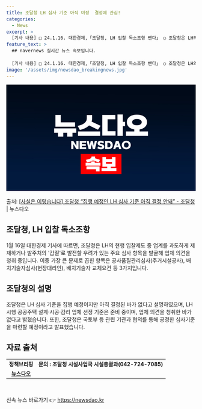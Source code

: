 ```yaml
---
title: 조달청 LH 심사 기준 아직 미정  결정에 관심!
categories:
  - News
excerpt: >
  [기사 내용] □ 24.1.16. 대한경제,「조달청, LH 입찰 독소조항 뺀다」 ○ 조달청은 LH의 현행 입…
feature_text: >
  ## navernews 실시간 뉴스 속보입니다.

  [기사 내용] □ 24.1.16. 대한경제,「조달청, LH 입찰 독소조항 뺀다」 ○ 조달청은 LH의 현행 입…
image: '/assets/img/newsdao_breakingnews.jpg'
---
```


![뉴스다오 속보](/assets/img/newsdao_breakingnews.jpg)

<p>출처: <a href="https://newsdao.kr/3020" rel="dofollow">[사실은 이렇습니다] 조달청 “집행 예정인 LH 심사 기준 아직 결정 안돼” - 조달청</a> | 뉴스다오</p>

<h2 data-ke-size="size26">조달청, LH 입찰 독소조항</h2>

<p data-ke-size="size16">1월 16일 대한경제 기사에 따르면, 조달청은 LH의 현행 입찰제도 중 업계를 과도하게 제재하거나 발주처의 '갑질'로 발전할 우려가 있는 주요 심사 항목을 발굴해 업체 의견을 청취 중입니다. 이중 가장 큰 문제로 꼽힌 항목은 공사품질관리심사(주거시설공사), 배치기술자심사(현장대리인), 배치기술자 교체요건 등 3가지입니다.</p>

<h2 data-ke-size="size26">조달청의 설명</h2>

<p data-ke-size="size16">조달청은 LH 심사 기준을 집행 예정이지만 아직 결정된 바가 없다고 설명하였으며, LH 시행 공공주택 설계·시공·감리 업체 선정 기준은 준비 중이며, 업체 의견을 청취한 바가 없다고 밝혔습니다. 또한, 조달청은 국토부 등 관련 기관과 협의를 통해 공정한 심사기준을 마련할 예정이라고 발표했습니다.</p>

<h2 data-ke-size="size26">자료 출처</h2>

<table>
  <tr>
    <td style="text-align: center; height: 17px;"><b>정책브리핑</b></td>
    <td style="text-align: center; height: 17px;"><b>문의 : 조달청 시설사업국 시설총괄과(042-724-7085)</b></td>
  </tr>
  <tr>
    <td style="text-align: center; height: 17px;"><a href="https://newsdao.kr/3020"><b>뉴스다오</b></a></td>
  </tr>
</table>

<p data-ke-size="size16">&nbsp;</p> 

신속 뉴스 바로가기 👉 <a href="https://newsdao.kr" rel="dofollow">https://newsdao.kr</a>


